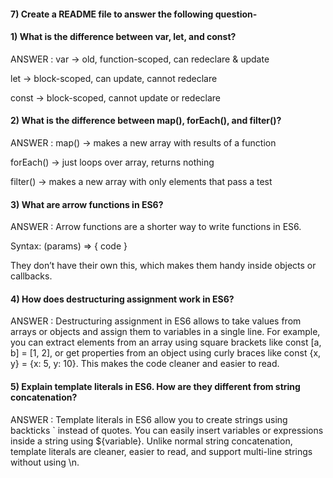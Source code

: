 #### 7) Create a README file to answer the following question-

#### 1) What is the difference between var, let, and const?

ANSWER : var → old, function-scoped, can redeclare & update

let → block-scoped, can update, cannot redeclare

const → block-scoped, cannot update or redeclare

#### 2) What is the difference between map(), forEach(), and filter()?

ANSWER : map() → makes a new array with results of a function

forEach() → just loops over array, returns nothing

filter() → makes a new array with only elements that pass a test

#### 3) What are arrow functions in ES6?

ANSWER : Arrow functions are a shorter way to write functions in ES6.

Syntax: (params) => { code }

They don’t have their own this, which makes them handy inside objects or callbacks.

#### 4) How does destructuring assignment work in ES6?

ANSWER : Destructuring assignment in ES6 allows to take values from arrays or objects and assign them to variables in a single line. For example, you can extract elements from an array using square brackets like const [a, b] = [1, 2], or get properties from an object using curly braces like const {x, y} = {x: 5, y: 10}. This makes the code cleaner and easier to read.

#### 5) Explain template literals in ES6. How are they different from string concatenation?

ANSWER : Template literals in ES6 allow you to create strings using backticks ` instead of quotes. You can easily insert variables or expressions inside a string using ${variable}. Unlike normal string concatenation, template literals are cleaner, easier to read, and support multi-line strings without using \n.
